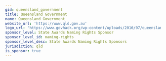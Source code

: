 ```yaml
---
gid: queensland_government
title: Queensland Government
name: Queensland Government
website_url: 'https://www.qld.gov.au'
logo_url: 'https://www.govhack.org/wp-content/uploads/2016/07/queensland_government.png'
sponsor_level: State Awards Naming Rights Sponsor
sponsor_level_id: naming-rights
sponsor_level_desc: State Awards Naming Rights Sponsors
jurisdiction: qld
is_sponsor: true
---
```

